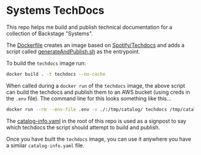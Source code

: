 # Systems TechDocs

This repo helps me build and publish technical documentation for a collection of Backstage "Systems".

The [Dockerfile](Dockerfile) creates an image based on [Spotify/Techdocs]() and adds a script called [generateAndPublish.sh](generateAndPublish.sh) as the entrypoint.

To build the `techdocs` image run:

```bash
docker build . -t techdocs --no-cache
```

When called during a `docker run` of the `techdocs` image, the above script can build the techdocs and publish them to an AWS bucket (using creds in the `.env` file). The command line for this looks something like this...

```bash
docker run --rm --env-file .env -v ./:/tmp/catalog/ techdocs /tmp/catalog/catalog-info.yaml awsS3 tap-techdocs
```

The [catalog-info.yaml](catalog-info.yaml) in the root of this repo is used as a signpost to say which techdocs the script should attempt to build and publish.

Once you have built the `techdocs` image, you can use it anywhere you have a similar `catalog-info.yaml` file. 
